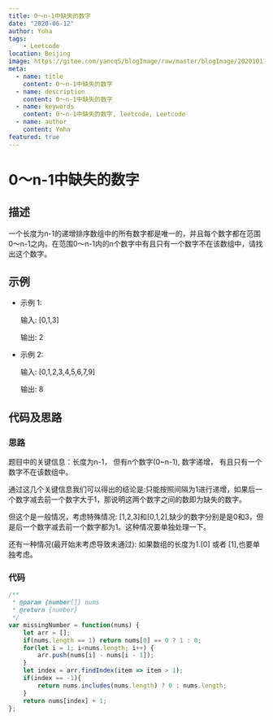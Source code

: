 ```yaml
---
title: 0～n-1中缺失的数字
date: "2020-06-12"
author: Yoha
tags:
    - Leetcode
location: Beijing
image: https://gitee.com/yancqS/blogImage/raw/master/blogImage/20201017151542.jpeg
meta:
  - name: title
    content: 0～n-1中缺失的数字
  - name: description
    content: 0～n-1中缺失的数字
  - name: keywords
    content: 0～n-1中缺失的数字, leetcode, Leetcode
  - name: author
    content: Yoha
featured: true
---
```

# 0～n-1中缺失的数字

## 描述

一个长度为n-1的递增排序数组中的所有数字都是唯一的，并且每个数字都在范围0～n-1之内。在范围0～n-1内的n个数字中有且只有一个数字不在该数组中，请找出这个数字。

## 示例

- 示例 1:

    输入: [0,1,3]

    输出: 2

- 示例 2:

    输入: [0,1,2,3,4,5,6,7,9]

    输出: 8

## 代码及思路

### 思路

题目中的关键信息：长度为n-1， 但有n个数字(0~n-1), 数字递增， 有且只有一个数字不在该数组中。

通过这几个关键信息我们可以得出的结论是:只能按照间隔为1进行递增，如果后一个数字减去前一个数字大于1，那说明这两个数字之间的数即为缺失的数字。

但这个是一般情况，考虑特殊情况: [1,2,3]和[0,1,2],缺少的数字分别是是0和3，但是后一个数字减去前一个数字都为1。这种情况要单独处理一下。

还有一种情况(最开始未考虑导致未通过): 如果数组的长度为1.[0] 或者 [1],也要单独考虑。

### 代码

```javascript
/**
 * @param {number[]} nums
 * @return {number}
 */
var missingNumber = function(nums) {
    let arr = [];
    if(nums.length == 1) return nums[0] == 0 ? 1 : 0;
    for(let i = 1; i<nums.length; i++) {
        arr.push(nums[i] - nums[i - 1]);
    }
    let index = arr.findIndex(item => item > 1);
    if(index == -1){
        return nums.includes(nums.length) ? 0 : nums.length;
    }
    return nums[index] + 1;
};
```


<comment />